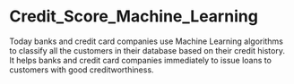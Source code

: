 # Credit_Score_Machine_Learning
Today banks and credit card companies use Machine Learning algorithms to classify all the customers in their database based on their credit history. It helps banks and credit card companies immediately to issue loans to customers with good creditworthiness.

